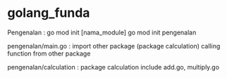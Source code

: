 # golang_funda

Pengenalan :
go mod init [nama_module]
go mod init pengenalan

pengenalan/main.go :
import other package (package calculation)
calling function from other package

pengenalan/calculation :
package calculation include add.go, multiply.go
